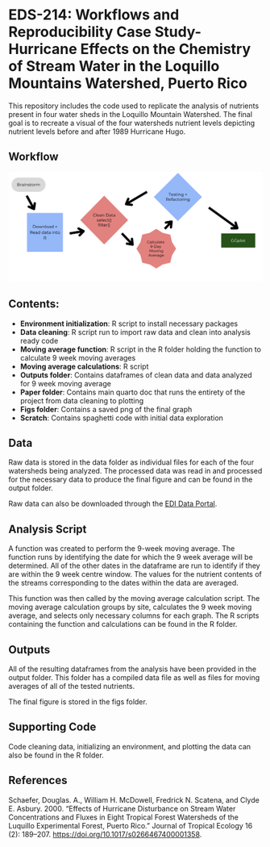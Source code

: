 # EDS-214: Workflows and Reproducibility Case Study- Hurricane Effects on the Chemistry of Stream Water in the Loquillo Mountains Watershed, Puerto Rico

This repository includes the code used to replicate the analysis of nutrients present in four water sheds in the Loquillo Mountain Watershed. The final goal is to recreate a visual of the four watersheds nutrient levels depicting nutrient levels before and after 1989 Hurricane Hugo.

## Workflow

![](images/clipboard-366800664.png)

## Contents:

-   **Environment initialization**: R script to install necessary packages
-   **Data cleaning**: R script run to import raw data and clean into analysis ready code
-   **Moving average function**: R script in the R folder holding the function to calculate 9 week moving averages
-   **Moving average calculations**: R script
-   **Outputs folder**: Contains dataframes of clean data and data analyzed for 9 week moving average
-   **Paper folder**: Contains main quarto doc that runs the entirety of the project from data cleaning to plotting
-   **Figs folder**: Contains a saved png of the final graph
-   **Scratch**: Contains spaghetti code with initial data exploration

## Data

Raw data is stored in the data folder as individual files for each of the four watersheds being analyzed. The processed data was read in and processed for the necessary data to produce the final figure and can be found in the output folder.

Raw data can also be downloaded through the [EDI Data Portal](https://portal.edirepository.org/nis/mapbrowse?packageid=knb-lter-luq.20.4923064).

## Analysis Script

A function was created to perform the 9-week moving average. The function runs by identifying the date for which the 9 week average will be determined. All of the other dates in the dataframe are run to identify if they are within the 9 week centre window. The values for the nutrient contents of the streams corresponding to the dates within the data are averaged.

This function was then called by the moving average calculation script. The moving average calculation groups by site, calculates the 9 week moving average, and selects only necessary columns for each graph. The R scripts containing the function and calculations can be found in the R folder.

## Outputs

All of the resulting dataframes from the analysis have been provided in the output folder. This folder has a compiled data file as well as files for moving averages of all of the tested nutrients.

The final figure is stored in the figs folder.

## Supporting Code

Code cleaning data, initializing an environment, and plotting the data can also be found in the R folder.

## References

Schaefer, Douglas. A., William H. McDowell, Fredrick N. Scatena, and Clyde E. Asbury. 2000. “Effects of Hurricane Disturbance on Stream Water Concentrations and Fluxes in Eight Tropical Forest Watersheds of the Luquillo Experimental Forest, Puerto Rico.” Journal of Tropical Ecology 16 (2): 189–207. <https://doi.org/10.1017/s0266467400001358>.
